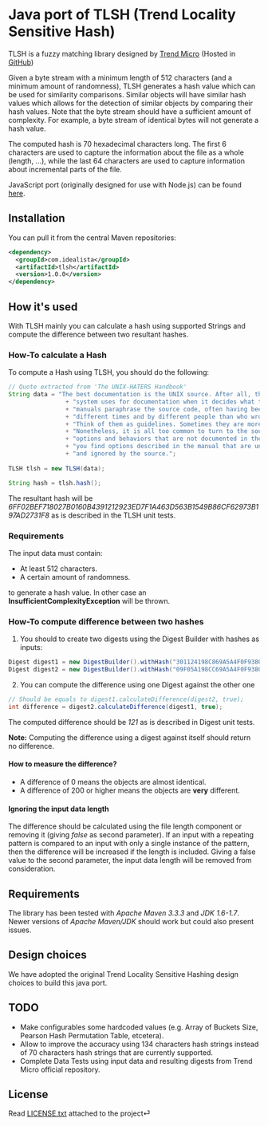 # Java port of TLSH (Trend Locality Sensitive Hash)

TLSH is a fuzzy matching library designed by [Trend Micro](http://www.trendmicro.com) (Hosted in [GitHub](https://github.com/trendmicro/tlsh)) 

Given a byte stream with a minimum length of 512 characters (and a minimum amount of randomness), TLSH generates a hash value which can be used for similarity comparisons. Similar objects will have similar hash values which allows for the detection of similar objects by comparing their hash values. Note that the byte stream should have a sufficient amount of complexity. For example, a byte stream of identical bytes will not generate a hash value.

The computed hash is 70 hexadecimal characters long. The first 6 characters are used to capture the information about the file as a whole (length, ...), while the last 64 characters are used to capture information about incremental parts of the file.

JavaScript port (originally designed for use with Node.js) can be found [here](https://github.com/idealista-tech/tlsh-js).

## Installation

You can pull it from the central Maven repositories:

```xml
<dependency>
  <groupId>com.idealista</groupId>
  <artifactId>tlsh</artifactId>
  <version>1.0.0</version>
</dependency>
```

## How it's used

With TLSH mainly you can calculate a hash using supported Strings and compute the difference between two resultant hashes.

### How-To calculate a Hash

To compute a Hash using TLSH, you should do the following:

```java
// Quote extracted from 'The UNIX-HATERS Handbook'
String data = "The best documentation is the UNIX source. After all, this is what the "
				+ "system uses for documentation when it decides what to do next! The "
				+ "manuals paraphrase the source code, often having been written at "
				+ "different times and by different people than who wrote the code. "
				+ "Think of them as guidelines. Sometimes they are more like wishes... "
				+ "Nonetheless, it is all too common to turn to the source and find "
				+ "options and behaviors that are not documented in the manual. Sometimes "
				+ "you find options described in the manual that are unimplemented " 
				+ "and ignored by the source.";
				
TLSH tlsh = new TLSH(data);

String hash = tlsh.hash();
```

The resultant hash will be _6FF02BEF718027B0160B4391212923ED7F1A463D563B1549B86CF62973B197AD2731F8_ as is described in the TLSH unit tests.

### Requirements

The input data must contain:

* At least 512 characters. 
* A certain amount of randomness.

to generate a hash value. In other case an **InsufficientComplexityException** will be thrown.

### How-To compute difference between two hashes

1. You should to create two digests using the Digest Builder with hashes as inputs:

```java
Digest digest1 = new DigestBuilder().withHash("301124198C869A5A4F0F9380A9AE92F2B9278F42089EA34272885F0FB2D34E6911444C").build();
Digest digest2 = new DigestBuilder().withHash("09F05A198CC69A5A4F0F9380A9EE93F2B927CF42089EA74276DC5F0BB2D34E68114448").build();
```

2. You can compute the difference using one Digest against the other one

```java
// Should be equals to digest1.calculateDifference(digest2, true);
int difference = digest2.calculateDifference(digest1, true);
```

The computed difference should be _121_ as is described in Digest unit tests.

**Note:** Computing the difference using a digest against itself should return no difference.

#### How to measure the difference?

* A difference of 0 means the objects are almost identical.
* A difference of 200 or higher means the objects are **very** different.

#### Ignoring the input data length

The difference should be calculated using the file length component or removing it (giving _false_ as second parameter). If an input with a repeating pattern is compared to an input with only a single instance of the pattern, then the difference will be increased if the length is included. Giving a false value to the second parameter, the input data length will be removed from consideration.

## Requirements

The library has been tested with _Apache Maven 3.3.3_ and _JDK 1.6-1.7_. Newer versions of _Apache Maven/JDK_ should work but could also present issues.

## Design choices

We have adopted the original Trend Locality Sensitive Hashing design choices to build this java port.

## TODO

* Make configurables some hardcoded values (e.g. Array of Buckets Size, Pearson Hash Permutation Table, etcetera).
* Allow to improve the accuracy using 134 characters hash strings instead of 70 characters hash strings that are currently supported.
* Complete Data Tests using input data and resulting digests from Trend Micro official repository.

## License 

Read [LICENSE.txt](LICENSE.txt) attached to the project⏎
